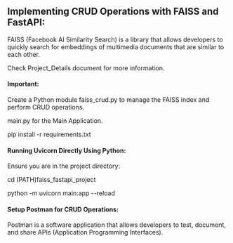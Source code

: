 ## Implementing CRUD Operations with FAISS and FastAPI:
FAISS (Facebook AI Similarity Search) is a library that allows developers to quickly search for embeddings of multimedia documents that are similar to each other.

Check Project_Details document for more information.

#### Important:
Create a Python module faiss_crud.py to manage the FAISS index and perform CRUD operations.

main.py for the Main Application.

pip install -r requirements.txt


#### Running Uvicorn Directly Using Python:
Ensure you are in the project directory:

cd (PATH)faiss_fastapi_project

python -m uvicorn main:app --reload


#### Setup Postman for CRUD Operations:

Postman is a software application that allows developers to test, document, and share APIs (Application Programming Interfaces).

